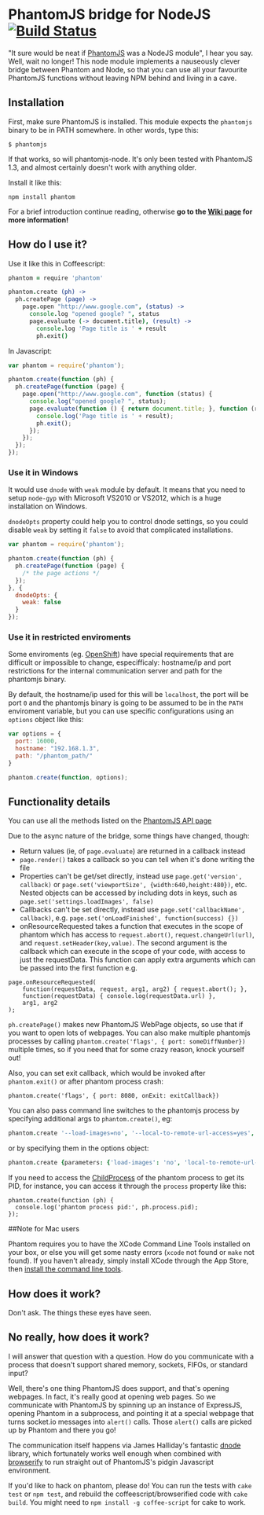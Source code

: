 # PhantomJS bridge for NodeJS [![Build Status](https://travis-ci.org/sgentle/phantomjs-node.svg?branch=master)](https://travis-ci.org/sgentle/phantomjs-node)

"It sure would be neat if [PhantomJS](http://www.phantomjs.org/) was a NodeJS module", I hear you say. Well, wait no longer! This node module implements a nauseously clever bridge between Phantom and Node, so that you can use all your favourite PhantomJS functions without leaving NPM behind and living in a cave.

## Installation

First, make sure PhantomJS is installed. This module expects the ```phantomjs``` binary to be in PATH somewhere. In other words, type this:

    $ phantomjs

If that works, so will phantomjs-node. It's only been tested with PhantomJS 1.3, and almost certainly doesn't work with anything older.

Install it like this:

    npm install phantom


For a brief introduction continue reading, otherwise **go to the [Wiki page](https://github.com/sgentle/phantomjs-node/wiki) for more information!**


## How do I use it?

Use it like this in Coffeescript:

```coffeescript
phantom = require 'phantom'

phantom.create (ph) ->
  ph.createPage (page) ->
    page.open "http://www.google.com", (status) ->
      console.log "opened google? ", status
      page.evaluate (-> document.title), (result) ->
        console.log 'Page title is ' + result
        ph.exit()
```

In Javascript:

```js
var phantom = require('phantom');

phantom.create(function (ph) {
  ph.createPage(function (page) {
    page.open("http://www.google.com", function (status) {
      console.log("opened google? ", status);
      page.evaluate(function () { return document.title; }, function (result) {
        console.log('Page title is ' + result);
        ph.exit();
      });
    });
  });
});
```

### Use it in Windows

It would use `dnode` with `weak` module by default. It means that you need to setup `node-gyp` with Microsoft VS2010 or VS2012, which is a huge installation on Windows.

`dnodeOpts` property could help you to control dnode settings, so you could disable `weak` by setting it `false` to avoid that complicated installations.

```js
var phantom = require('phantom');

phantom.create(function (ph) {
  ph.createPage(function (page) {
    /* the page actions */
  });
}, {
  dnodeOpts: {
    weak: false
  }
});
```

### Use it in restricted enviroments

Some enviroments (eg. [OpenShift](https://help.openshift.com/hc/en-us/articles/202185874-I-can-t-bind-to-a-port)) have special requirements that are difficult or impossible to change, especifficaly: hostname/ip and port restrictions for the internal communication server and path for the phantomjs binary.

By default, the hostname/ip used for this will be `localhost`, the port will be port `0` and the phantomjs binary is going to be assumed to be in the `PATH` enviroment variable, but you can use specific configurations using an `options` object like this:

```js
var options = {
  port: 16000,
  hostname: "192.168.1.3",
  path: "/phantom_path/"
}

phantom.create(function, options);
```

## Functionality details

You can use all the methods listed on the [PhantomJS API page](http://phantomjs.org/api/)


Due to the async nature of the bridge, some things have changed, though:

* Return values (ie, of ```page.evaluate```) are returned in a callback instead
* ```page.render()``` takes a callback so you can tell when it's done writing the file
* Properties can't be get/set directly, instead use ```page.get('version', callback)``` or ```page.set('viewportSize', {width:640,height:480})```, etc. Nested objects can be accessed by including dots in keys, such as ```page.set('settings.loadImages', false)```
* Callbacks can't be set directly, instead use ```page.set('callbackName', callback)```, e.g. ```page.set('onLoadFinished', function(success) {})```
* onResourceRequested takes a function that executes in the scope of phantom which has access to ```request.abort()```, ```request.changeUrl(url)```, and ```request.setHeader(key,value)```. The second argument is the callback which can execute in the scope of your code, with access to just the requestData. This function can apply extra arguments which can be passed into the first function e.g.
```
page.onResourceRequested(
	function(requestData, request, arg1, arg2) { request.abort(); },
	function(requestData) { console.log(requestData.url) },
	arg1, arg2
);
```

```ph.createPage()``` makes new PhantomJS WebPage objects, so use that if you want to open lots of webpages. You can also make multiple phantomjs processes by calling ```phantom.create('flags', { port: someDiffNumber})``` multiple times, so if you need that for some crazy reason, knock yourself out!

Also, you can set exit callback, which would be invoked after ```phantom.exit()``` or after phantom process crash:
```
phantom.create('flags', { port: 8080, onExit: exitCallback})
```

You can also pass command line switches to the phantomjs process by specifying additional args to ```phantom.create()```, eg:

```coffeescript
phantom.create '--load-images=no', '--local-to-remote-url-access=yes', (page) ->
```

or by specifying them in the options object:

```coffeescript
phantom.create {parameters: {'load-images': 'no', 'local-to-remote-url-access': 'yes'}}, (page) ->
```

If you need to access the [ChildProcess](http://nodejs.org/api/child_process.html#child_process_class_childprocess) of the phantom process to get its PID, for instance, you can access it through the `process` property like this:
```
phantom.create(function (ph) {
  console.log('phantom process pid:', ph.process.pid);
});
```

##Note for Mac users

Phantom requires you to have the XCode Command Line Tools installed on your box, or else you will get some nasty errors (`xcode` not found or `make` not found).  If you haven't already, simply install XCode through the App Store, then [install the command line tools](http://stackoverflow.com/questions/6767481/where-can-i-find-make-program-for-mac-os-x-lion).  

## How does it work?

Don't ask. The things these eyes have seen.

## No really, how does it work?

I will answer that question with a question. How do you communicate with a process that doesn't support shared memory, sockets, FIFOs, or standard input?

Well, there's one thing PhantomJS does support, and that's opening webpages. In fact, it's really good at opening web pages. So we communicate with PhantomJS by spinning up an instance of ExpressJS, opening Phantom in a subprocess, and pointing it at a special webpage that turns socket.io messages into ```alert()``` calls. Those ```alert()``` calls are picked up by Phantom and there you go!

The communication itself happens via James Halliday's fantastic [dnode](https://github.com/substack/dnode) library, which fortunately works well enough when combined with [browserify](https://github.com/substack/node-browserify) to run straight out of PhantomJS's pidgin Javascript environment.

If you'd like to hack on phantom, please do! You can run the tests with ```cake test``` or ```npm test```, and rebuild the coffeescript/browserified code with ```cake build```. You might need to ```npm install -g coffee-script``` for cake to work.
